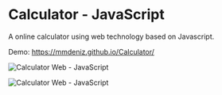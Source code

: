 # Calculator - JavaScript

A online calculator using web technology based on Javascript.

Demo: https://mmdeniz.github.io/Calculator/

![Calculator Web - JavaScript](screen1.jpg)

![Calculator Web - JavaScript](screen2.jpg)
